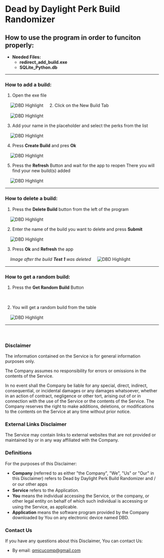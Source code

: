 # Dead by Daylight Perk Build Randomizer

## How to use the program in order to funciton properly:

- **Needed Files:**
    - **redirect_add_build.exe**
    - **SQLite_Python.db**

***

### How to add a build:

1. Open the exe file

*ㅤ*
    ![DBD Highlight](/Perk%20app/read_me_images/perk.png "DBD Highlight")
*ㅤ*
2. Click on the New Build Tab

*ㅤ*
    ![DBD Highlight](/Perk%20app/read_me_images/start.jpg "DBD Highlight")
*ㅤ*

3. Add your name in the placeholder and select the perks from the list

*ㅤ*
    ![DBD Highlight](/Perk%20app/read_me_images/3.jpg "DBD Highlight")
*ㅤ*

4. Press **Create Build** and pres **Ok**
 
*ㅤ*
    ![DBD Highlight](/Perk%20app/read_me_images/4.png "DBD Highlight")
*ㅤ*

5. Press the **Refresh** Button and wait for the app to reopen
   There you will find your new build(s) added
 
*ㅤ*
    ![DBD Highlight](/Perk%20app/read_me_images/6.png "DBD Highlight")
*ㅤ*

***

### How to delete a build:

1. Press the **Delete Build** button from the left of the program
 
*ㅤ*
    ![DBD Highlight](/Perk%20app/read_me_images/7.png "DBD Highlight")
*ㅤ*
 
2. Enter the name of the build you want to delete and press **Submit**
    
*ㅤ*
    ![DBD Highlight](/Perk%20app/read_me_images/8.pngg "DBD Highlight")
*ㅤ*

3. Press **Ok** and **Refresh** the app

*ㅤ*
*Image after the build **Test 1** was deleted*
*ㅤ*
    ![DBD Highlight](/Perk%20app/read_me_images/9.png "DBD Highlight")
*ㅤ*
 
***

### How to get a random build:

1. Press the **Get Random Build** Button

*ㅤ*

2.  You will get a random build from the table
    
*ㅤ*
    ![DBD Highlight](/Perk%20app/read_me_images/11.png "DBD Highlight")
*ㅤ*
 

***

*ㅤ*

### Disclaimer

The information contained on the Service is for general information purposes only.

The Company assumes no responsibility for errors or omissions in the contents of the Service.

In no event shall the Company be liable for any special, direct, indirect, consequential, or incidental damages or any damages whatsoever, whether in an action of contract, negligence or other tort, arising out of or in connection with the use of the Service or the contents of the Service. The Company reserves the right to make additions, deletions, or modifications to the contents on the Service at any time without prior notice.

### External Links Disclaimer

The Service may contain links to external websites that are not provided or maintained by or in any way affiliated with the Company.

### Definitions

For the purposes of this Disclaimer:

- **Company** (referred to as either "the Company", "We", "Us" or "Our" in this Disclaimer) refers to Dead by Daylight Perk Build Randomizer and / or our other apps
*ㅤ*
- **Service** refers to the Application.
*ㅤ*
- **You** means the individual accessing the Service, or the company, or other legal entity on behalf of which such individual is accessing or using the Service, as applicable.
*ㅤ*
- **Application** means the software program provided by the Company downloaded by You on any electronic device named DBD.

### Contact Us
If you have any questions about this Disclaimer, You can contact Us:

- By email: qmicucomp@gmail.com
